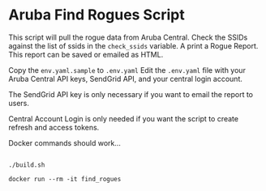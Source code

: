 # Aruba Find Rogues Script

This script will pull the rogue data from Aruba Central. Check the SSIDs against the list of ssids in the `check_ssids` variable. A print a Rogue Report. This report can be saved or emailed as HTML.

Copy the `env.yaml.sample` to `.env.yaml`
Edit the `.env.yaml` file with your Aruba Central API keys, SendGrid API, and your central login account.

The SendGrid API key is only necessary if you want to email the report to users.

Central Account Login is only needed if you want the script to create refresh and access tokens.

Docker commands should work...

```

./build.sh

docker run --rm -it find_rogues

```

